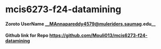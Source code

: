 # mcis6273-f24-datamining
#### Zoroto UserName __MAnnapareddy4579@muleriders.saumag.edu__
#### Github link for Repo  <https://github.com/Mouli013/mcis6273-f24-datamining>
 
